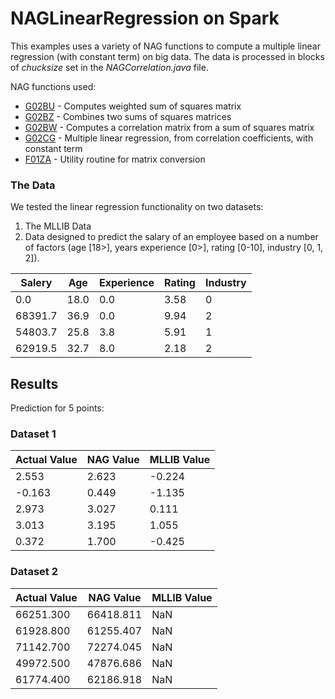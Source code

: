 # NAGLinearRegression on Spark

This examples uses a variety of NAG functions to compute a multiple linear regression (with constant term) on big data. The data is processed in blocks of *chucksize* set in the *NAGCorrelation.java* file.

NAG functions used:
- [G02BU]  - Computes weighted sum of squares matrix
- [G02BZ]  - Combines two sums of squares matrices
- [G02BW]  - Computes a correlation matrix from a sum of squares matrix
- [G02CG]  - Multiple linear regression, from correlation coefficients, with constant term
- [F01ZA]  - Utility routine for matrix conversion

### The Data
We tested the linear regression functionality on two datasets:

1. The MLLIB Data
2. Data designed to predict the salary of an employee based on a number of factors (age [18>], years experience [0>], rating [0-10], industry [0, 1, 2]).

| Salery  | Age  | Experience  | Rating  | Industry  |
|---|---|---|---|---|
|0.0|18.0|0.0|3.58|0|
|68391.7|36.9|0.0 |9.94|2|
|54803.7|25.8|3.8 |5.91|1|
|62919.5|32.7|8.0 |2.18|2|

## Results
Prediction for 5 points:
### Dataset 1
|Actual Value	|	NAG Value|	MLLIB Value|
|---|---|---|
|2.553		|	2.623	|	-0.224	|
|-0.163		|	0.449	|	-1.135	|
|2.973		|	3.027	|	0.111	|
|3.013		|	3.195	|	1.055	|
|0.372		|	1.700	|	-0.425	|

### Dataset 2
|Actual Value	|	NAG Value|	MLLIB Value|
|---|---|---|
|66251.300|			66418.811|		NaN|	
|61928.800|			61255.407|		NaN|	
|71142.700|			72274.045|		NaN|	
|49972.500|			47876.686|		NaN|	
|61774.400|			62186.918|		NaN|	

[G02BU]: http://www.nag.com/numeric/fl/nagdoc_fl24/html/G02/g02buf.html
[G02BZ]: http://www.nag.com/numeric/fl/nagdoc_fl24/html/G02/g02bzf.html
[G02BW]: http://www.nag.com/numeric/fl/nagdoc_fl24/html/G02/g02bwf.html
[G02CG]: http://www.nag.com/numeric/fl/nagdoc_fl24/html/G02/g02cgf.html
[F01ZA]: http://www.nag.com/numeric/fl/nagdoc_fl24/html/F01/f01zaf.html


